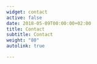 ```yaml
---
widget: contact
active: false
date: 2018-05-09T00:00:00+02:00
title: Contact
subtitle: Contact
weight: "80"
autolink: true

---
```

